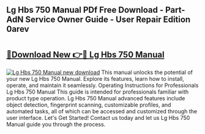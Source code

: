 ## Lg Hbs 750 Manual PDf Free Download - Part-AdN Service Owner Guide - User Repair Edition 0arev

# <h2><a href="http://bc43860.oget.top/?id=Lg+Hbs+750+Manual">🔗Download New 👉🔴 Lg Hbs 750 Manual</a></h2>

[![Lg Hbs 750 Manual new download](https://i.imgur.com/5g1atiW.png)](http://bc43860.oget.top/?id=Lg+Hbs+750+Manual)
This manual unlocks the potential of your new Lg Hbs 750 Manual. Explore its features, learn how to install, operate, and maintain it seamlessly. Operating Instructions for Professionals Lg Hbs 750 Manual This guide is intended for professionals familiar with product type operation. Lg Hbs 750 Manual advanced features include object detection, fingerprint scanning, customizable profiles, and automated tasks, all of which can be accessed and customized through the user interface. Let's Get Started! Contact us today and let us Lg Hbs 750 Manual guide you through the process.
